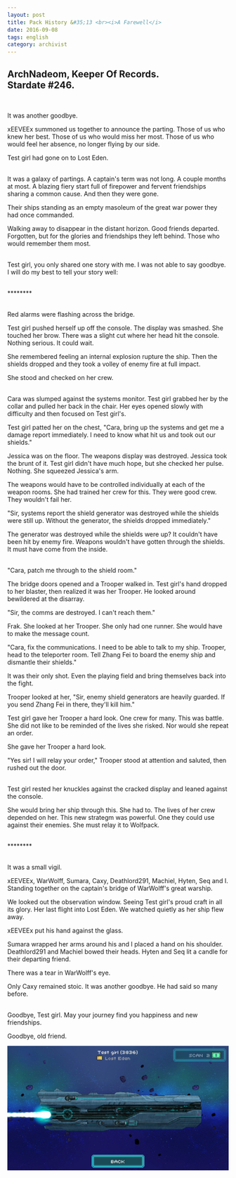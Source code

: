 ```yaml
---
layout: post
title: Pack History &#35;13 <br><i>A Farewell</i>
date: 2016-09-08
tags: english
category: archivist
---
```

ArchNadeom, Keeper Of Records.<br>Stardate #246.
------------------------------------------------
&nbsp; 

It was another goodbye.

xEEVEEx summoned us together to announce the parting. Those of us who knew her best. Those of us who would miss her most. Those of us who would feel her absence, no longer flying by our side.

Test girl had gone on to Lost Eden.  
&nbsp; 

It was a galaxy of partings. A captain's term was not long. A couple months at most. A blazing fiery start full of firepower and fervent friendships sharing a common cause. And then they were gone.

Their ships standing as an empty masoleum of the great war power they had once commanded. 

Walking away to disappear in the distant horizon. Good friends departed. Forgotten, but for the glories and friendships they left behind. Those who would remember them most.  
&nbsp; 

Test girl, you only shared one story with me. I was not able to say goodbye. I will do my best to tell your story well:  
&nbsp; 

\*\*\*\*\*\*\*\*  
&nbsp; 

Red alarms were flashing across the bridge.

Test girl pushed herself up off the console. The display was smashed. She touched her brow. There was a slight cut where her head hit the console. Nothing serious. It could wait.

She remembered feeling an internal explosion rupture the ship. Then the shields dropped and they took a volley of enemy fire at full impact.

She stood and checked on her crew.  
&nbsp; 

Cara was slumped against the systems monitor. Test girl grabbed her by the collar and pulled her back in the chair. Her eyes opened slowly with difficulty and then focused on Test girl's. 

Test girl patted her on the chest, "Cara, bring up the systems and get me a damage report immediately. I need to know what hit us and took out our shields."

Jessica was on the floor. The weapons display was destroyed. Jessica took the brunt of it. Test girl didn't have much hope, but she checked her pulse. Nothing. She squeezed Jessica's arm.

The weapons would have to be controlled individually at each of the weapon rooms. She had trained her crew for this. They were good crew. They wouldn't fail her.

"Sir, systems report the shield generator was destroyed while the shields were still up. Without the generator, the shields dropped immediately."

The generator was destroyed while the shields were up? It couldn't have been hit by enemy fire. Weapons wouldn't have gotten through the shields. It must have come from the inside.  
&nbsp; 

"Cara, patch me through to the shield room."

The bridge doors opened and a Trooper walked in. Test girl's hand dropped to her blaster, then realized it was her Trooper. He looked around bewildered at the disarray.

"Sir, the comms are destroyed. I can't reach them."

Frak. She looked at her Trooper. She only had one runner. She would have to make the message count.

"Cara, fix the communications. I need to be able to talk to my ship. Trooper, head to the teleporter room. Tell Zhang Fei to board the enemy ship and dismantle their shields."

It was their only shot. Even the playing field and bring themselves back into the fight. 

Trooper looked at her, "Sir, enemy shield generators are heavily guarded. If you send Zhang Fei in there, they'll kill him."

Test girl gave her Trooper a hard look. One crew for many. This was battle. She did not like to be reminded of the lives she risked. Nor would she repeat an order.

She gave her Trooper a hard look.

"Yes sir! I will relay your order," Trooper stood at attention and saluted, then rushed out the door.  
&nbsp; 

Test girl rested her knuckles against the cracked display and leaned against the console. 

She would bring her ship through this. She had to. The lives of her crew depended on her. This new strategm was powerful. One they could use against their enemies. She must relay it to Wolfpack.  
&nbsp; 

\*\*\*\*\*\*\*\*  
&nbsp; 

It was a small vigil. 

xEEVEEx, WarWolff, Sumara, Caxy, Deathlord291, Machiel, Hyten, Seq and I. Standing together on the captain's bridge of WarWolff's great warship. 

We looked out the observation window. Seeing Test girl's proud craft in all its glory. Her last flight into Lost Eden. We watched quietly as her ship flew away.

xEEVEEx put his hand against the glass. 

Sumara wrapped her arms around his and I placed a hand on his shoulder. Deathlord291 and Machiel bowed their heads. Hyten and Seq lit a candle for their departing friend.

There was a tear in WarWolff's eye.

Only Caxy remained stoic. It was another goodbye. He had said so many before.  
&nbsp; 

Goodbye, Test girl. May your journey find you happiness and new friendships.

Goodbye, old friend.


![Test girl in Lost Eden](/assets/img/archivist/PackHist013_Testgirl.jpg)



